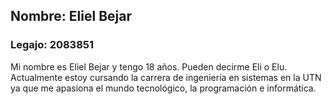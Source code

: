 ## Nombre: Eliel Bejar
### Legajo: 2083851

Mi nombre es Eliel Bejar y tengo 18 años. Pueden decirme Eli o Elu. Actualmente estoy cursando la carrera de 
ingeniería en sistemas en la UTN ya que me apasiona el mundo tecnológico, la programación e informática.


